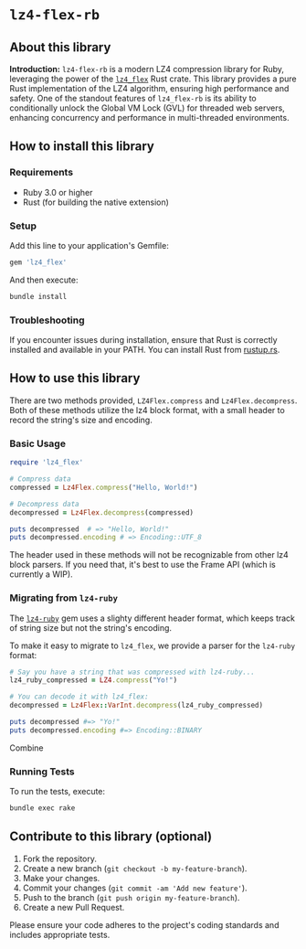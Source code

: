 # `lz4-flex-rb`

## About this library

**Introduction:**
`lz4-flex-rb` is a modern LZ4 compression library for Ruby, leveraging the
power of the [`lz4_flex`](https://github.com/PSeitz/lz4_flex) Rust crate. This
library provides a pure Rust implementation of the LZ4 algorithm, ensuring high
performance and safety. One of the standout features of `lz4_flex-rb` is its
ability to conditionally unlock the Global VM Lock (GVL) for threaded web
servers, enhancing concurrency and performance in multi-threaded environments.

## How to install this library

### Requirements
- Ruby 3.0 or higher
- Rust (for building the native extension)

### Setup
Add this line to your application's Gemfile:

```ruby
gem 'lz4_flex'
```

And then execute:

```sh
bundle install
```

### Troubleshooting

If you encounter issues during installation, ensure that Rust is correctly installed and available in your PATH. You can install Rust from [rustup.rs](https://rustup.rs/).

## How to use this library

There are two methods provided, `LZ4Flex.compress` and `Lz4Flex.decompress`.
Both of these methods utilize the lz4 block format, with a small header to
record the string's size and encoding.

### Basic Usage

```ruby
require 'lz4_flex'

# Compress data
compressed = Lz4Flex.compress("Hello, World!")

# Decompress data
decompressed = Lz4Flex.decompress(compressed)

puts decompressed  # => "Hello, World!"
puts decompressed.encoding # => Encoding::UTF_8
```

The header used in these methods will not be recognizable from other lz4 block
parsers. If you need that, it's best to use the Frame API (which is currently a
WIP).

### Migrating from `lz4-ruby`

The [`lz4-ruby`](https://github.com/komiya-atsushi/lz4-ruby) gem uses a slighty
different header format, which keeps track of string size but not the string's
encoding.

To make it easy to migrate to `lz4_flex`, we provide a parser for the
`lz4-ruby` format:

```ruby
# Say you have a string that was compressed with lz4-ruby...
lz4_ruby_compressed = LZ4.compress("Yo!")

# You can decode it with lz4_flex:
decompressed = Lz4Flex::VarInt.decompress(lz4_ruby_compressed)

puts decompressed #=> "Yo!"
puts decompressed.encoding #=> Encoding::BINARY
```

Combine

### Running Tests
To run the tests, execute:

```sh
bundle exec rake
```

## Contribute to this library (optional)

1. Fork the repository.
2. Create a new branch (`git checkout -b my-feature-branch`).
3. Make your changes.
4. Commit your changes (`git commit -am 'Add new feature'`).
5. Push to the branch (`git push origin my-feature-branch`).
6. Create a new Pull Request.

Please ensure your code adheres to the project's coding standards and includes appropriate tests.
